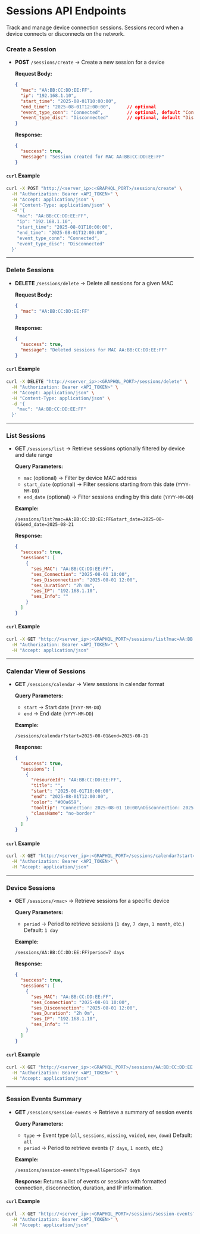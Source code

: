 # Sessions API Endpoints

Track and manage device connection sessions. Sessions record when a device connects or disconnects on the network.

### Create a Session

* **POST** `/sessions/create` → Create a new session for a device

  **Request Body:**

  ```json
  {
    "mac": "AA:BB:CC:DD:EE:FF",
    "ip": "192.168.1.10",
    "start_time": "2025-08-01T10:00:00",
    "end_time": "2025-08-01T12:00:00",      // optional
    "event_type_conn": "Connected",         // optional, default "Connected"
    "event_type_disc": "Disconnected"       // optional, default "Disconnected"
  }
  ```

  **Response:**

  ```json
  {
    "success": true,
    "message": "Session created for MAC AA:BB:CC:DD:EE:FF"
  }
  ```

#### `curl` Example

```bash
curl -X POST "http://<server_ip>:<GRAPHQL_PORT>/sessions/create" \
  -H "Authorization: Bearer <API_TOKEN>" \
  -H "Accept: application/json" \
  -H "Content-Type: application/json" \
  -d '{
    "mac": "AA:BB:CC:DD:EE:FF",
    "ip": "192.168.1.10",
    "start_time": "2025-08-01T10:00:00",
    "end_time": "2025-08-01T12:00:00",
    "event_type_conn": "Connected",
    "event_type_disc": "Disconnected"
  }'

```

---

### Delete Sessions

* **DELETE** `/sessions/delete` → Delete all sessions for a given MAC

  **Request Body:**

  ```json
  {
    "mac": "AA:BB:CC:DD:EE:FF"
  }
  ```

  **Response:**

  ```json
  {
    "success": true,
    "message": "Deleted sessions for MAC AA:BB:CC:DD:EE:FF"
  }
  ```

#### `curl` Example

```bash
curl -X DELETE "http://<server_ip>:<GRAPHQL_PORT>/sessions/delete" \
  -H "Authorization: Bearer <API_TOKEN>" \
  -H "Accept: application/json" \
  -H "Content-Type: application/json" \
  -d '{
    "mac": "AA:BB:CC:DD:EE:FF"
  }'
```

---

### List Sessions

* **GET** `/sessions/list` → Retrieve sessions optionally filtered by device and date range

  **Query Parameters:**

  * `mac` (optional) → Filter by device MAC address
  * `start_date` (optional) → Filter sessions starting from this date (`YYYY-MM-DD`)
  * `end_date` (optional) → Filter sessions ending by this date (`YYYY-MM-DD`)

  **Example:**

  ```
  /sessions/list?mac=AA:BB:CC:DD:EE:FF&start_date=2025-08-01&end_date=2025-08-21
  ```

  **Response:**

  ```json
  {
    "success": true,
    "sessions": [
      {
        "ses_MAC": "AA:BB:CC:DD:EE:FF",
        "ses_Connection": "2025-08-01 10:00",
        "ses_Disconnection": "2025-08-01 12:00",
        "ses_Duration": "2h 0m",
        "ses_IP": "192.168.1.10",
        "ses_Info": ""
      }
    ]
  }
  ```
#### `curl` Example

```bash
curl -X GET "http://<server_ip>:<GRAPHQL_PORT>/sessions/list?mac=AA:BB:CC:DD:EE:FF&start_date=2025-08-01&end_date=2025-08-21" \
  -H "Authorization: Bearer <API_TOKEN>" \
  -H "Accept: application/json"
```
---

### Calendar View of Sessions

* **GET** `/sessions/calendar` → View sessions in calendar format

  **Query Parameters:**

  * `start` → Start date (`YYYY-MM-DD`)
  * `end` → End date (`YYYY-MM-DD`)

  **Example:**

  ```
  /sessions/calendar?start=2025-08-01&end=2025-08-21
  ```

  **Response:**

  ```json
  {
    "success": true,
    "sessions": [
      {
        "resourceId": "AA:BB:CC:DD:EE:FF",
        "title": "",
        "start": "2025-08-01T10:00:00",
        "end": "2025-08-01T12:00:00",
        "color": "#00a659",
        "tooltip": "Connection: 2025-08-01 10:00\nDisconnection: 2025-08-01 12:00\nIP: 192.168.1.10",
        "className": "no-border"
      }
    ]
  }
  ```

#### `curl` Example

```bash
curl -X GET "http://<server_ip>:<GRAPHQL_PORT>/sessions/calendar?start=2025-08-01&end=2025-08-21" \
  -H "Authorization: Bearer <API_TOKEN>" \
  -H "Accept: application/json"
```

---

### Device Sessions

* **GET** `/sessions/<mac>` → Retrieve sessions for a specific device

  **Query Parameters:**

  * `period` → Period to retrieve sessions (`1 day`, `7 days`, `1 month`, etc.)
    Default: `1 day`

  **Example:**

  ```
  /sessions/AA:BB:CC:DD:EE:FF?period=7 days
  ```

  **Response:**

  ```json
  {
    "success": true,
    "sessions": [
      {
        "ses_MAC": "AA:BB:CC:DD:EE:FF",
        "ses_Connection": "2025-08-01 10:00",
        "ses_Disconnection": "2025-08-01 12:00",
        "ses_Duration": "2h 0m",
        "ses_IP": "192.168.1.10",
        "ses_Info": ""
      }
    ]
  }
  ```

#### `curl` Example

```bash
curl -X GET "http://<server_ip>:<GRAPHQL_PORT>/sessions/AA:BB:CC:DD:EE:FF?period=7%20days" \
  -H "Authorization: Bearer <API_TOKEN>" \
  -H "Accept: application/json"
```

---

### Session Events Summary

* **GET** `/sessions/session-events` → Retrieve a summary of session events

  **Query Parameters:**

  * `type` → Event type (`all`, `sessions`, `missing`, `voided`, `new`, `down`)
    Default: `all`
  * `period` → Period to retrieve events (`7 days`, `1 month`, etc.)

  **Example:**

  ```
  /sessions/session-events?type=all&period=7 days
  ```

  **Response:**
  Returns a list of events or sessions with formatted connection, disconnection, duration, and IP information.

#### `curl` Example

```bash
curl -X GET "http://<server_ip>:<GRAPHQL_PORT>/sessions/session-events?type=all&period=7%20days" \
  -H "Authorization: Bearer <API_TOKEN>" \
  -H "Accept: application/json"
```